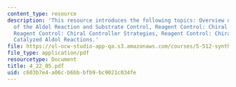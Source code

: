 ```yaml
---
content_type: resource
description: 'This resource introduces the following topics: Overview of the Stereochemistry
  of the Aldol Reaction and Substrate Control, Reagent Control: Chiral Auxiliary Strategies,
  Reagent Control: Chiral Controller Strategies, Reagent Control: Chiral Lewis Acid
  Catalyzed Aldol Reactions.'
file: https://ol-ocw-studio-app-qa.s3.amazonaws.com/courses/5-512-synthetic-organic-chemistry-ii-spring-2005/c603b7e4a06cb6bbbfb9bc9021c034fe_4_22_05.pdf
file_type: application/pdf
resourcetype: Document
title: 4_22_05.pdf
uid: c603b7e4-a06c-b6bb-bfb9-bc9021c034fe
---
```

